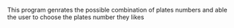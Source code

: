 This program genrates the possible combination of plates numbers and able the user to choose the plates number they likes
